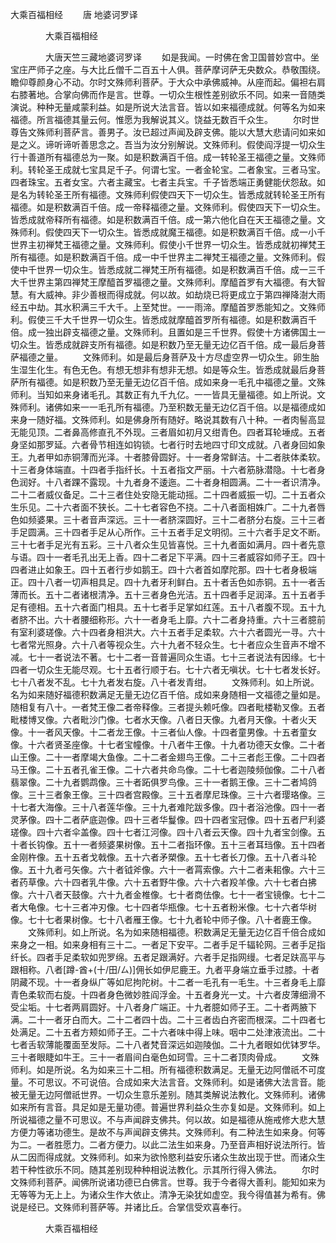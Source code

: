   大乘百福相经
　　唐 地婆诃罗译




　　　　大乘百福相经

　　　　大唐天竺三藏地婆诃罗译
　　如是我闻。一时佛在舍卫国普妙宫中。坐宝庄严师子之座。与大比丘僧千二百五十人俱。菩萨摩诃萨无央数众。恭敬围绕。瞻仰尊颜身心不动。尔时文殊师利菩萨。于大众中承佛威神。从座而起。偏袒右肩右膝著地。合掌向佛而作是言。世尊。一切众生根性差别欲乐不同。如来一音随类演说。种种无量咸蒙利益。如是所说大法言音。皆以如来福德成就。何等名为如来福德。所言福德其量云何。惟愿为我解说其义。饶益无数百千众生。
　　尔时世尊告文殊师利菩萨言。善男子。汝已超过声闻及辟支佛。能以大慧大悲请问如来如是之义。谛听谛听善思念之。吾当为汝分别解说。文殊师利。假使阎浮提一切众生行十善道所有福德总为一聚。如是积数满百千倍。成一转轮圣王福德之量。文殊师利。转轮圣王成就七宝具足千子。何谓七宝。一者金轮宝。二者象宝。三者马宝。四者珠宝。五者女宝。六者主藏宝。七者主兵宝。千子皆悉端正勇健能伏怨敌。如是名为转轮圣王所有福德。文殊师利假使四天下一切众生。皆悉成就转轮圣王所有福德。如是积数满百千倍。成一帝释福德之量。文殊师利。假使四天下一切众生。皆悉成就帝释所有福德。如是积数满百千倍。成一第六他化自在天王福德之量。文殊师利。假使四天下一切众生。皆悉成就魔王福德。如是积数满百千倍。成一小千世界主初禅梵王福德之量。文殊师利。假使小千世界一切众生。皆悉成就初禅梵王所有福德。如是积数满百千倍。成一中千世界主二禅梵王福德之量。文殊师利。假使中千世界一切众生。皆悉成就二禅梵王所有福德。如是积数满百千倍。成一三千大千世界主第四禅梵王摩醯首罗福德之量。文殊师利。摩醯首罗有大福德。有大智慧。有大威神。非少善根而得成就。何以故。如劫烧已将更成立于第四禅降澍大雨经五中劫。其水积满三千大千。上至梵世。一一雨渧。摩醯首罗悉能知之。文殊师利。假使三千大千世界一切众生。皆悉成就摩醯首罗所有福德。如是积数满百千倍。成一独出辟支福德之量。文殊师利。且置如是三千世界。假使十方诸佛国土一切众生。皆悉成就辟支所有福德。如是积数乃至无量无边亿百千倍。成一最后身菩萨福德之量。
　　文殊师利。如是最后身菩萨及十方尽虚空界一切众生。卵生胎生湿生化生。有色无色。有想无想非有想非无想。如是等众生。皆悉成就最后身菩萨所有福德。如是积数乃至无量无边亿百千倍。成如来身一毛孔中福德之量。文殊师利。当知如来身诸毛孔。其数正有九千九亿。一一皆具无量福德。如上所说。文殊师利。诸佛如来一一毛孔所有福德。乃至积数无量无边亿百千倍。以是福德成如来身一随好福。文殊师利。如是佛身所有随好。略说其数有八十种。一者肉髻高显无能见顶。二者鼻高修直孔不外现。三者眉如初月又绀青色。四者耳轮埵成。五者身坚如那罗延。六者骨节相连如钩锁。七者行时去地四寸印文成就。八者身回如象王。九者甲如赤铜薄而光泽。十者膝骨圆好。十一者身常鲜洁。十二者肤体柔软。十三者身体端直。十四者手指纤长。十五者指文严丽。十六者筋脉潜隐。十七者身色润好。十八者踝不露现。十九者身不逶迤。二十者身相圆满。二十一者识清净。二十二者威仪备足。二十三者住处安隐无能动摇。二十四者威振一切。二十五者众生乐见。二十六者面不狭长。二十七者容色不挠。二十八者面相姝广。二十九者唇色如频婆果。三十者音声深远。三十一者脐深圆好。三十二者脐分右旋。三十三者手足圆满。三十四者手足从心所作。三十五者手足文明彻。三十六者手足文不断。三十七者手足光有五彩。三十八者众生见皆喜悦。三十九者面如满月。四十者先意与语。四十一者毛孔出无上香。四十二者足下平满。四十三者威容如师子王。四十四者进止如象王。四十五者行步如鹅王。四十六者首如摩陀那。四十七者身极端正。四十八者一切声相具足。四十九者牙利鲜白。五十者舌色如赤铜。五十一者舌薄而长。五十二者诸根清净。五十三者身色光洁。五十四者手足润泽。五十五者手足有德相。五十六者面门相具。五十七者手足掌如红莲。五十八者腹不现。五十九者脐不出。六十者腰细称形。六十一者身毛上靡。六十二者身持重。六十三者臆前有室利婆瑳像。六十四者身相洪大。六十五者手足柔软。六十六者圆光一寻。六十七者常光照身。六十八者等视众生。六十九者不轻众生。七十者应众生音声不增不减。七十一者说法不著。七十二者一音普遍同众生语。七十三者说法有因缘。七十四者一切众生无能尽观。七十五者行顺于右。七十六者无嗔状。七十七者发长好。七十八者发不乱。七十九者发右旋。八十者发青绀。
　　文殊师利。如上所说。名为如来随好福德积数满足无量无边亿百千倍。成如来身随相一文福德之量如是。随相复有八十。一者梵王像二者帝释像。三者提头赖吒像。四者毗楼勒叉像。五者毗楼博叉像。六者毗沙门像。七者水天像。八者日天像。九者月天像。十者火天像。十一者风天像。十二者龙王像。十三者仙人像。十四者童男像。十五者童女像。十六者贤圣座像。十七者宝幢像。十八者牛王像。十九者功德天女像。二十者山王像。二十一者摩竭大鱼像。二十二者金翅鸟王像。二十三者彪王像。二十四者马王像。二十五者孔雀王像。二十六者共命鸟像。二十七者迦陵频伽像。二十八者翡翠像。二十九者鹦鹉像。三十者跖俱罗鸟像。三十一者鹅王像。三十二者鸠鸽像。三十三者象王像。三十四者宫殿像。三十五者摩尼珠像。三十六者璎珞像。三十七者大海像。三十八者莲华像。三十九者难陀跋多像。四十者浴池像。四十一者灵茅像。四十二者萨底迦像。四十三者华鬘像。四十四者宝冠像。四十五者尸利婆瑳像。四十六者伞盖像。四十七者江河像。四十八者云天像。四十九者宝剑像。五十者长钩像。五十一者频婆果树像。五十二者指环像。五十三者耳珰像。五十四者金刚杵像。五十五者戈戟像。五十六者矛槊像。五十七者长刀像。五十八者斗轮像。五十九者弓矢像。六十者钺斧像。六十一者罥索像。六十二者耒耜像。六十三者药草像。六十四者乳牛像。六十五者野牛像。六十六者羖羊像。六十七者白拂像。六十八者天鼓像。六十九者金椎像。七十者商佉像。七十一者宝镜像。七十二者大龟像。七十三者冲刃像。七十四者华瓶像。七十五者粉米像。七十六者华树像。七十七者果树像。七十八者雁王像。七十九者轮中师子像。八十者鹿王像。
　　文殊师利。如上所说。名为如来随相福德。积数满足无量无边亿百千倍合成如来身之一相。如来身相有三十二。一者足下安平。二者手足千辐轮网。三者手足指纤长。四者手足柔软如兜罗绵。五者足跟满好。六者手足指网缦。七者足趺高平与跟相称。八者[蹲-酋+(十/田/ㄙ)]佣长如伊尼鹿王。九者平身端立垂手过膝。十者阴藏不现。十一者身纵广等如尼拘陀树。十二者一毛孔有一毛生。十三者身毛上靡青色柔软而右旋。十四者身色微妙胜阎浮金。十五者身光一丈。十六者皮薄细滑不受尘垢。十七者两肩圆好。十八者身广端正。十九者臆如师子王。二十者两腋下满。二十一者牙白而大。二十二者四十齿。二十三者齿白齐密而根深。二十四者七处满足。二十五者方颊如师子王。二十六者味中得上味。咽中二处津液流出。二十七者舌软薄能覆面至发际。二十八者梵音深远如迦陵伽。二十九者眼如优钵罗华。三十者眼睫如牛王。三十一者眉间白毫色如珂雪。三十二者顶肉骨成。
　　文殊师利。如是所说。名为如来三十二相。所有福德积数满足。无量无边阿僧祇不可度量。不可思议。不可说倍。合成如来大法言音。文殊师利。如是诸佛大法言音。能被无量无边阿僧祇世界。一切众生意乐差别。随其类解说法教化。文殊师利。诸佛如来所有言音。具足如是无量功德。普遍世界利益众生亦复如是。文殊师利。如上所说福德之量不可思议。不与声闻辟支佛共。何以故。如是福德从施戒修大悲大慧方便力等诸功德生。是故不与声闻辟支佛共。文殊师利。有二种法生如来身。何等为二。一者胜愿力。二者方便力。以此二法生如来身。乃至音声相好说法所行。皆从二因而得成就。文殊师利。如来为欲怜愍利益安乐诸众生故出现于世。而诸众生若干种性欲乐不同。随其差别现种种相说法教化。示其所行得入佛法。
　　尔时文殊师利菩萨。闻佛所说诸功德已白佛言。世尊。我于今者得大善利。能知如来为无等等为无上上。为诸众生作大依止。清净无染犹如虚空。我今得值甚为希有。佛说是经已。文殊师利菩萨等。并诸比丘。合掌信受欢喜奉行。

　　　　大乘百福相经


